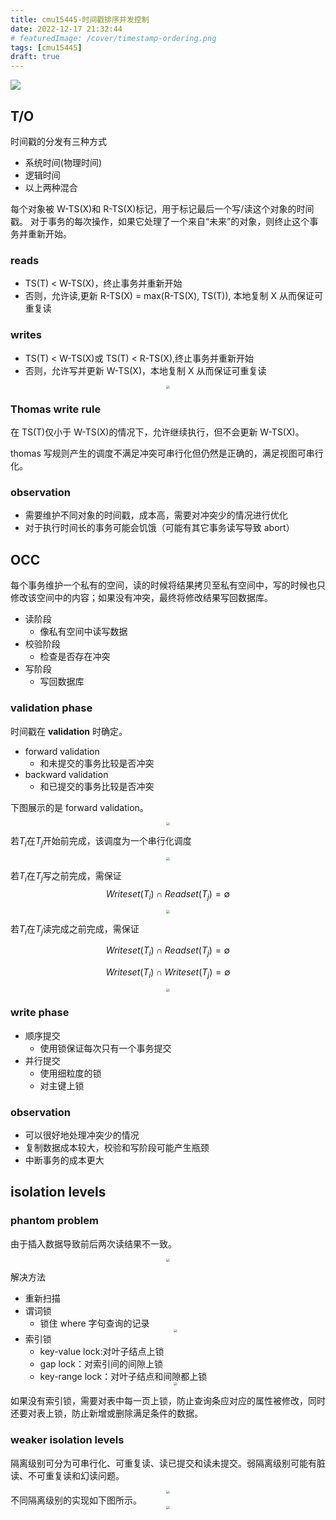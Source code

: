 ```yaml
---
title: cmu15445-时间戳排序并发控制
date: 2022-12-17 21:32:44
# featuredImage: /cover/timestamp-ordering.png
tags: [cmu15445]
draft: true
---
```


<img src="/cover/timestamp-ordering.png"/>

## T/O

时间戳的分发有三种方式

- 系统时间(物理时间)
- 逻辑时间
- 以上两种混合

每个对象被 W-TS(X)和 R-TS(X)标记，用于标记最后一个写/读这个对象的时间戳。
对于事务的每次操作，如果它处理了一个来自“未来”的对象，则终止这个事务并重新开始。

### reads

- TS(T) < W-TS(X)，终止事务并重新开始
- 否则，允许读,更新 R-TS(X) = max(R-TS(X), TS(T)), 本地复制 X 从而保证可重复读

### writes

- TS(T) < W-TS(X)或 TS(T) < R-TS(X),终止事务并重新开始
- 否则，允许写并更新 W-TS(X)，本地复制 X 从而保证可重复读
<div align="center"><img src="/cmu15445-时间戳排序并发控制/timestamp-ordering.png" style="zoom:33%;" /></div>

### Thomas write rule

在 TS(T)仅小于 W-TS(X)的情况下，允许继续执行，但不会更新 W-TS(X)。

thomas 写规则产生的调度不满足冲突可串行化但仍然是正确的，满足视图可串行化。

### observation

- 需要维护不同对象的时间戳，成本高，需要对冲突少的情况进行优化
- 对于执行时间长的事务可能会饥饿（可能有其它事务读写导致 abort）

## OCC

每个事务维护一个私有的空间，读的时候将结果拷贝至私有空间中，写的时候也只修改该空间中的内容；如果没有冲突，最终将修改结果写回数据库。

- 读阶段
  - 像私有空间中读写数据
- 校验阶段
  - 检查是否存在冲突
- 写阶段
  - 写回数据库

### validation phase

时间戳在 **validation** 时确定。

- forward validation
  - 和未提交的事务比较是否冲突
- backward validation
  - 和已提交的事务比较是否冲突

下图展示的是 forward validation。

<div align="center"><img src="/cmu15445-时间戳排序并发控制/timestamp-ordering.png" style="zoom:33%;" /></div>

若$T_i$在$T_j$开始前完成，该调度为一个串行化调度

<div align="center"><img src="/cmu15445-时间戳排序并发控制/step1.png" style="zoom:33%;" /></div>

若$T_i$在$T_j$写之前完成，需保证
$$ Writeset(T_i) \cap Readset(T_j) = \emptyset $$

<div align="center"><img src="/cmu15445-时间戳排序并发控制/step2.png" style="zoom:33%;" /></div>

若$T_i$在$T_j$读完成之前完成，需保证

$$
Writeset(T_i) \cap Readset(T_j) = \emptyset
$$

$$
Writeset(T_i) \cap Writeset(T_j) = \emptyset
$$

<div align="center"><img src="/cmu15445-时间戳排序并发控制/step3.png" style="zoom:33%;" /></div>

### write phase

- 顺序提交
  - 使用锁保证每次只有一个事务提交
- 并行提交
  - 使用细粒度的锁
  - 对主键上锁

### observation

- 可以很好地处理冲突少的情况
- 复制数据成本较大，校验和写阶段可能产生瓶颈
- 中断事务的成本更大

## isolation levels

### phantom problem

由于插入数据导致前后两次读结果不一致。

<div align="center"><img src="/cmu15445-时间戳排序并发控制/phantom.png" style="zoom:33%;" /></div>

解决方法

- 重新扫描
- 谓词锁
  - 锁住 where 字句查询的记录
  <div align="center"><img src="/cmu15445-时间戳排序并发控制/predicate-lock.png" style="zoom:33%;" /></div>
- 索引锁
  - key-value lock:对叶子结点上锁
  - gap lock：对索引间的间隙上锁
  - key-range lock：对叶子结点和间隙都上锁
  <div align="center"><img src="/cmu15445-时间戳排序并发控制/key-range-lock.png" style="zoom:33%;" /></div>

如果没有索引锁，需要对表中每一页上锁，防止查询条应对应的属性被修改，同时还要对表上锁，防止新增或删除满足条件的数据。

### weaker isolation levels

隔离级别可分为可串行化、可重复读、读已提交和读未提交。弱隔离级别可能有脏读、不可重复读和幻读问题。

<div align="center"><img src="/cmu15445-时间戳排序并发控制/isolation-levels.png" style="zoom:33%;" /></div>
不同隔离级别的实现如下图所示。
<div align="center"><img src="/cmu15445-时间戳排序并发控制/implementation.png" style="zoom:33%;" /></div>

